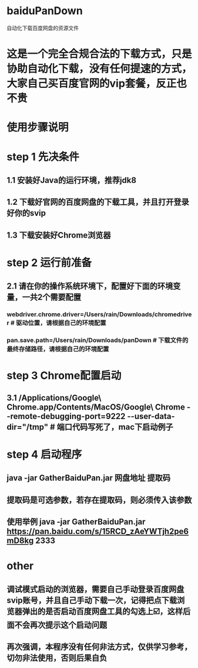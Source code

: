 # baiduPanDown
自动化下载百度网盘的资源文件

# 这是一个完全合规合法的下载方式，只是协助自动化下载，没有任何提速的方式，大家自己买百度官网的vip套餐，反正也不贵

# 使用步骤说明

# step 1 先决条件
## 1.1 安装好Java的运行环境，推荐jdk8
## 1.2 下载好官网的百度网盘的下载工具，并且打开登录好你的svip
## 1.3 下载安装好Chrome浏览器

# step 2 运行前准备
## 2.1 请在你的操作系统环境下，配置好下面的环境变量，一共2个需要配置
###    webdriver.chrome.driver=/Users/rain/Downloads/chromedriver  # 驱动位置，请根据自己的环境配置
###    pan.save.path=/Users/rain/Downloads/panDown                 # 下载文件的最终存储路径，请根据自己的环境配置


# step 3 Chrome配置启动
## 3.1 /Applications/Google\ Chrome.app/Contents/MacOS/Google\ Chrome --remote-debugging-port=9222 --user-data-dir="/tmp"  # 端口代码写死了，mac下启动例子

# step 4 启动程序
## java -jar GatherBaiduPan.jar 网盘地址 提取码
## 提取码是可选参数，若存在提取码，则必须传入该参数
## 使用举例 java -jar GatherBaiduPan.jar https://pan.baidu.com/s/15RCD_zAeYWTjh2pe6mD8kg 2333


# other
## 调试模式启动的浏览器，需要自己手动登录百度网盘svip账号，并且自己手动下载一次，记得把点下载浏览器弹出的是否启动百度网盘工具的勾选上☑️，这样后面不会再次提示这个启动问题
## 再次强调，本程序没有任何非法方式，仅供学习参考，切勿非法使用，否则后果自负
